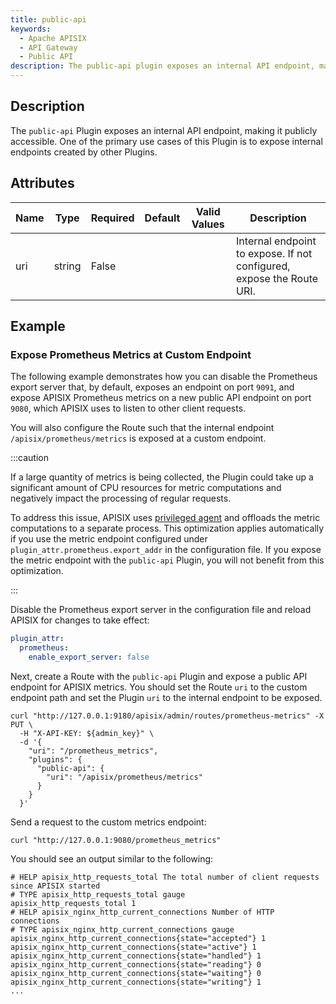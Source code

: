 ```yaml
---
title: public-api
keywords:
  - Apache APISIX
  - API Gateway
  - Public API
description: The public-api plugin exposes an internal API endpoint, making it publicly accessible. One of the primary use cases of this plugin is to expose internal endpoints created by other plugins.
---
```


<!--
#
# Licensed to the Apache Software Foundation (ASF) under one or more
# contributor license agreements.  See the NOTICE file distributed with
# this work for additional information regarding copyright ownership.
# The ASF licenses this file to You under the Apache License, Version 2.0
# (the "License"); you may not use this file except in compliance with
# the License.  You may obtain a copy of the License at
#
#     http://www.apache.org/licenses/LICENSE-2.0
#
# Unless required by applicable law or agreed to in writing, software
# distributed under the License is distributed on an "AS IS" BASIS,
# WITHOUT WARRANTIES OR CONDITIONS OF ANY KIND, either express or implied.
# See the License for the specific language governing permissions and
# limitations under the License.
#
-->

<head>
  <link rel="canonical" href="https://docs.api7.ai/hub/public-api" />
</head>

## Description

The `public-api` Plugin exposes an internal API endpoint, making it publicly accessible. One of the primary use cases of this Plugin is to expose internal endpoints created by other Plugins.

## Attributes

| Name    | Type      | Required | Default | Valid Values | Description |
|---------|-----------|----------|---------|--------------|-------------|
| uri     | string    | False    |         |              | Internal endpoint to expose. If not configured, expose the Route URI. |

## Example

### Expose Prometheus Metrics at Custom Endpoint

The following example demonstrates how you can disable the Prometheus export server that, by default, exposes an endpoint on port `9091`, and expose APISIX Prometheus metrics on a new public API endpoint on port `9080`, which APISIX uses to listen to other client requests.

You will also configure the Route such that the internal endpoint `/apisix/prometheus/metrics` is exposed at a custom endpoint.

:::caution

If a large quantity of metrics is being collected, the Plugin could take up a significant amount of CPU resources for metric computations and negatively impact the processing of regular requests.

To address this issue, APISIX uses [privileged agent](https://github.com/openresty/lua-resty-core/blob/master/lib/ngx/process.md#enable_privileged_agent) and offloads the metric computations to a separate process. This optimization applies automatically if you use the metric endpoint configured under `plugin_attr.prometheus.export_addr` in the configuration file. If you expose the metric endpoint with the `public-api` Plugin, you will not benefit from this optimization.

:::

Disable the Prometheus export server in the configuration file and reload APISIX for changes to take effect:

```yaml title="conf/config.yaml"
plugin_attr:
  prometheus:
    enable_export_server: false
```

Next, create a Route with the `public-api` Plugin and expose a public API endpoint for APISIX metrics. You should set the Route `uri` to the custom endpoint path and set the Plugin `uri` to the internal endpoint to be exposed.

```shell
curl "http://127.0.0.1:9180/apisix/admin/routes/prometheus-metrics" -X PUT \
  -H "X-API-KEY: ${admin_key}" \
  -d '{
    "uri": "/prometheus_metrics",
    "plugins": {
      "public-api": {
        "uri": "/apisix/prometheus/metrics"
      }
    }
  }'
```

Send a request to the custom metrics endpoint:

```shell
curl "http://127.0.0.1:9080/prometheus_metrics"
```

You should see an output similar to the following:

```text
# HELP apisix_http_requests_total The total number of client requests since APISIX started
# TYPE apisix_http_requests_total gauge
apisix_http_requests_total 1
# HELP apisix_nginx_http_current_connections Number of HTTP connections
# TYPE apisix_nginx_http_current_connections gauge
apisix_nginx_http_current_connections{state="accepted"} 1
apisix_nginx_http_current_connections{state="active"} 1
apisix_nginx_http_current_connections{state="handled"} 1
apisix_nginx_http_current_connections{state="reading"} 0
apisix_nginx_http_current_connections{state="waiting"} 0
apisix_nginx_http_current_connections{state="writing"} 1
...
```
